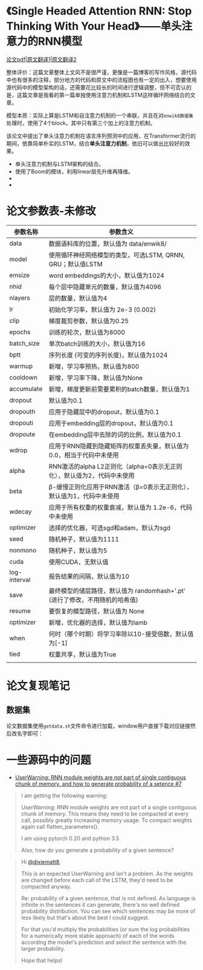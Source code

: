 # 《Single Headed Attention RNN: Stop Thinking With Your Head》——单头注意力的RNN模型

[论文pdf](https://arxiv.org/abs/1911.11423)|[原文翻译1](https://zhuanlan.zhihu.com/p/94387032)|[原文翻译2](https://blog.csdn.net/weixin_37993251/article/details/103364977)

整体评价：这篇文章整体上文风不是很严谨，更像是一篇博客的写作风格，源代码中也有很多的注释，部分地方的代码和原文中的流程图也有一定的出入，想要使用源代码中的模型架构的话，还需要花比较长的时间进行逻辑调整，但不可否认的是，这篇文章是我看的第一篇单独使用注意力机制和LSTM这样循环网络结合的文章。

模型本质：实际上算是LSTM和自注意力机制的一个串联，并且在对`enwik8数据集`处理时，使用了4个block，其中只有第三个加上的注意力机制。

该论文中提出了单头注意力机制在语言序列预测中的应用，在Transformer流行的期间，依靠简单朴实的LSTM，结合**单头注意力机制**，依旧可以做出比较好的效果。

- 单头注意力机制与LSTM架构的结合。
- 使用了Boom的模块，利用linear层先升维再降维。
- 
- 

# 论文参数表-未修改

| 参数名称     | 参数含义                                                     |
| ------------ | ------------------------------------------------------------ |
| data         | 数据语料库的位置，默认值为 data/enwik8/                      |
| model        | 使用循环神经网络模型的类型，可选LSTM, QRNN, GRU；默认值LSTM  |
| emsize       | word embeddings的大小，默认值为1024                          |
| nhid         | 每个层中隐藏单元的数量，默认值为4096                         |
| nlayers      | 层的数量，默认值为4                                          |
| lr           | 初始化学习率，默认值为 2e-3 (0.002)                          |
| clip         | 梯度裁剪参数，默认值为0.25                                   |
| epochs       | 训练的轮次，默认值为8000                                     |
| batch_size   | 单次batch训练的大小，默认值为16                              |
| bptt         | 序列长度 {可变的序列长度}，默认值为1024                      |
| warmup       | 新增，学习率预热，默认值为800                                |
| cooldown     | 新增，学习率下降，默认值为None                               |
| accumulate   | 新增，梯度更新前需要累积的batch数量，默认值为1               |
| dropout      | 默认值为0.1                                                  |
| dropouth     | 应用于隐藏层中的dropout，默认值为0.1                         |
| dropouti     | 应用于embedding层的dropout，默认值为0.1                      |
| dropoute     | 在embedding层中去除的词的比例，默认值为0.1                   |
| wdrop        | 应用于RNN隐藏到隐藏矩阵的权重丢失量，默认值为0.0，相当于代码中未使用 |
| alpha        | RNN激活的alpha L2正则化（alpha=0表示无正则化），默认值为2，代码中未使用 |
| beta         | β-缓慢正则化应用于RNN激活（β=0表示无正则化），默认值为1，代码中未使用 |
| wdecay       | 应用于所有权重的权重衰减，默认值为 1.2e-6，代码中未使用      |
| optimizer    | 选择的优化器，可选sgd和adam，默认为sgd                       |
| seed         | 随机种子，默认值为1111                                       |
| nonmono      | 随机种子，默认值为5                                          |
| cuda         | 使用CUDA，无默认值                                           |
| log-interval | 报告结果的间隔，默认值为10                                   |
| save         | 最终模型的储层路径，默认值为 randomhash+'.pt' (进行了修改，不用随机的哈希值) |
| resume       | 要恢复的模型路径，默认值为 None                              |
| optimizer    | 新增，优化器的选择，默认值为lamb                             |
| when         | 何时（哪个时期）将学习率除以10-接受倍数，默认值为[-1]        |
| tied         | 权重共享，默认值为True                                       |
|              |                                                              |




# 论文复现笔记

## 数据集

论文数据集使用`getdata.sh`文件命令进行加载，window用户直接下载对应链接然后改名字即可：

# 一些源码中的问题

- [UserWarning: RNN module weights are not part of single contiguous chunk of memory. and how to generate probability of a setence      #7](https://github.com/salesforce/awd-lstm-lm/issues/7)

> I am getting the following warning:
>
> UserWarning: RNN module weights are not part of a single  contiguous chunk of memory. This means they need to be compacted at  every call, possibly greatly increasing memory usage. To compact weights again call flatten_parameters().
>
> I am using pytorch 0.20 and python 3.5
>
> Also, how do you generate a probability of a given sentence?

> Hi [@dixiematt8](https://github.com/dixiematt8),
>
> This is an expected UserWarning and isn't a problem. As  the weights are changed before each call of the LSTM, they'd need to be  compacted anyway.
>
> Re: probability of a given sentence, that is not defined.  As language is infinite in the sentences it can generate, there's no  well defined probability distribution. You can see which sentences may  be more of less likely but that's about the best I could suggest.
>
> For that you'd multiply the probabilities (or sum the log  probabilities for a numerically more stable approach) of each of the  words according the model's prediction and select the sentence with the  larger probability.
>
> Hope that helps!